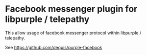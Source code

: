 # Facebook messenger plugin for libpurple / telepathy

This allow usage of facebook messenger protocol within libpurple / telepathy.

See https://github.com/dequis/purple-facebook
